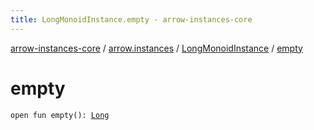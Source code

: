 ```yaml
---
title: LongMonoidInstance.empty - arrow-instances-core
---
```


[arrow-instances-core](../../index.html) / [arrow.instances](../index.html) / [LongMonoidInstance](index.html) / [empty](./empty.html)

# empty

`open fun empty(): `[`Long`](https://kotlinlang.org/api/latest/jvm/stdlib/kotlin/-long/index.html)